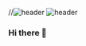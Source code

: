 //![header](https://capsule-render.vercel.app/api?type=cylinder&color=timeAuto&height=100&section=header&text=Soomin's_world!&animation=blinking&fontSize=40)
![header](https://capsule-render.vercel.app/api?type=wave&color=timeAuto&height=300&section=header&text=So0min's_world!&animation=twinkling%20render&fontSize=90)
### Hi there 👋

<!--
**kellyssm/kellyssm** is a ✨ _special_ ✨ repository because its `README.md` (this file) appears on your GitHub profile.

Here are some ideas to get you started:

- 🔭 I’m currently working on ...
- 🌱 I’m currently learning ...
- 👯 I’m looking to collaborate on ...
- 🤔 I’m looking for help with ...
- 💬 Ask me about ...
- 📫 How to reach me: ...
- 😄 Pronouns: ...
- ⚡ Fun fact: ...
-->
